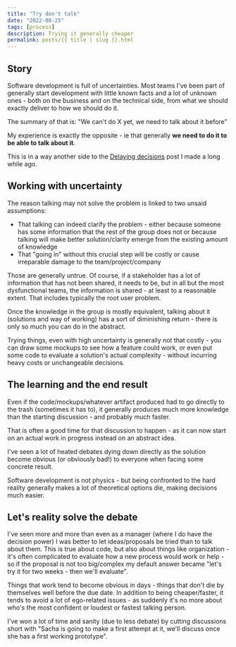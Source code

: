 ```yaml
---
title: "Try don't talk"
date: "2022-08-25"
tags: [process]
description: Trying it generally cheaper
permalink: posts/{{ title | slug }}.html
---
```


## Story 

Software development is full of uncertainties. Most teams I've been part of generally start development with little known facts and a lot of unknown ones - both on the business and on the technical side, from what we should exactly deliver to how we should do it.

The summary of that is: "We can't do X yet, we need to talk about it before"

My experience is exactly the opposite - ie that generally **we need to do it to be able to talk about it**.

This is in a way another side to the [Delaying decisions](https://www.joyouscoding.com/posts/delaying-decisions.html) post I made a long while ago.

## Working with uncertainty

The reason talking may not solve the problem is linked to two unsaid assumptions:

- That talking can indeed clarify the problem - either because someone has some information that the rest of the group does not or because talking will make better solution/clarity emerge from the existing amount of knowledge
- That "going in" without this crucial step will be costly or cause irreparable damage to the team/project/company

Those are generally untrue. Of course, if a stakeholder has a lot of information that has not been shared, it needs to be, but in all but the most dysfunctional teams, the information is shared - at least to a reasonable extent. That includes typically the root user problem.

Once the knowledge in the group is mostly equivalent, talking about it (solutions and way of working) has a sort of diminishing return - there is only so much you can do in the abstract.

Trying things, even with high uncertainty is generally not that costly - you can draw some mockups to see how a feature could work, or even put some code to evaluate a solution's actual complexity - without incurring heavy costs or unchangeable decisions.

## The learning and the end result

Even if the code/mockups/whatever artifact produced had to go directly to the trash (sometimes it has to), it generally produces much more knowledge than the starting discussion - and probably much faster.

That is often a good time for that discussion to happen - as it can now start on an actual work in progress instead on an abstract idea.

I've seen a lot of heated debates dying down directly as the solution become obvious (or obviously bad!) to everyone when facing some concrete result.

Software development is not physics - but being confronted to the hard reality generally makes a lot of theoretical options die, making decisions much easier. 

## Let's reality solve the debate

I've seen more and more than even as a manager (where I do have the decision power) I was better to let ideas/proposals be tried than to talk about them. This is true about code, but also about things like organization - it's often complicated to evaluate how a new process would work or help - so if the proposal is not too big/complex my default answer became "let's try it for two weeks - then we'll evaluate".

Things that work tend to become obvious in days - things that don't die by themselves well before the due date. In addition to being cheaper/faster, it tends to avoid a lot of ego-related issues - as suddenly it's no more about who's the most confident or loudest or fastest talking person.

I've won a lot of time and sanity (due to less debate) by cutting discussions short with "Sacha is going to make a first attempt at it, we'll discuss once she has a first working prototype".
